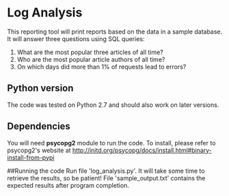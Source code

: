 # Log Analysis
This reporting tool will print reports based on the data in a sample database.
It will answer three questions using SQL queries:

1. What are the most popular three articles of all time?
1. Who are the most popular article authors of all time?
1. On which days did more than 1% of requests lead to errors?

## Python version
The code was tested on Python 2.7 and should also work on later versions.

## Dependencies
You will need **psycopg2** module to run the code. To install, please refer to
psycopg2's website at http://initd.org/psycopg/docs/install.html#binary-install-from-pypi

##Running the code
Run file 'log_analysis.py'. It will take some time to retrieve the results, so be patient!
File 'sample_output.txt' contains the expected results after program completion.



